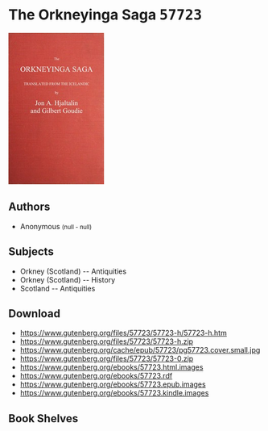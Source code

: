 # The Orkneyinga Saga <kbd>57723</kbd>

![](./cover.medium.jpg "")

## Authors


 - Anonymous <small>(null - null)</small>

## Subjects


 - Orkney (Scotland) -- Antiquities
 - Orkney (Scotland) -- History
 - Scotland -- Antiquities

## Download


 - https://www.gutenberg.org/files/57723/57723-h/57723-h.htm
 - https://www.gutenberg.org/files/57723/57723-h.zip
 - https://www.gutenberg.org/cache/epub/57723/pg57723.cover.small.jpg
 - https://www.gutenberg.org/files/57723/57723-0.zip
 - https://www.gutenberg.org/ebooks/57723.html.images
 - https://www.gutenberg.org/ebooks/57723.rdf
 - https://www.gutenberg.org/ebooks/57723.epub.images
 - https://www.gutenberg.org/ebooks/57723.kindle.images

## Book Shelves


